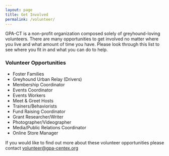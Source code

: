 ```yaml
---
layout: page
title: Get Involved
permalink: /volunteer/
---
```


GPA-CT is a non-profit organization composed solely of greyhound-loving volunteers. There are
many opportunities to get involved no matter where you live and what amount of time you have.
Please look through this list to see where you fit in and what you can do to help.

### Volunteer Opportunities

* Foster Families
* Greyhound Urban Relay (Drivers)
* Membership Coordinator
* Events Coordinator
* Events Workers
* Meet & Greet Hosts
* Trainers/Behaviorists
* Fund Raising Coordinator
* Grant Researcher/Writer
* Photographer/Videographer
* Media/Public Relations Coordinator
* Online Store Manager

If you would like to find out more about these volunteer opportunities please contact
[volunteer@gpa-centex.org](mailto:volunteer@gpa-centex.org)
